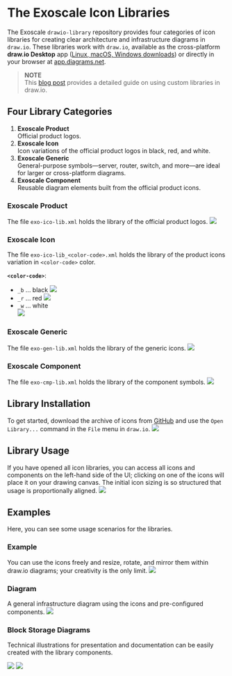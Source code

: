 # The Exoscale Icon Libraries

The Exoscale `drawio-library` repository provides four categories of icon libraries for creating clear architecture and infrastructure diagrams in `draw.io`. These libraries work with `draw.io`, available as the cross-platform __draw.io Desktop__ app ([Linux, macOS, Windows downloads](https://github.com/jgraph/drawio-desktop/releases)) or directly in your browser at [app.diagrams.net](https://app.diagrams.net).

> __NOTE__  
  This [blog post](https://www.drawio.com/blog/custom-libraries) provides a detailed guide on using custom libraries in draw.io.


## Four Library Categories
1. __Exoscale Product__  
   Official product logos.
2. __Exoscale Icon__  
   Icon variations of the official product logos in black, red, and white.
3. __Exoscale Generic__  
   General-purpose symbols—server, router, switch, and more—are ideal for larger or cross-platform diagrams.
4. __Exoscale Component__  
   Reusable diagram elements built from the official product icons.
   
### Exoscale Product
The file `exo-ico-lib.xml` holds the library of the official product logos.
![](./images/exo-ico-lib.png)

### Exoscale Icon
The file `exo-ico-lib_<color-code>.xml` holds the library of the product icons variation in `<color-code>` color.

__`<color-code>`__:   
 - `_b` ... black 
 ![](./images/exo-ico-lib_b.png)
 - `_r` ... red
 ![](./images/exo-ico-lib_r.png)
 - `_w` ... white   
 ![](./images/exo-ico-lib_w.png)
 
### Exoscale Generic
The file `exo-gen-lib.xml` holds the library of the generic icons.
![](./images/exo-gen-lib.png)

### Exoscale Component
The file `exo-cmp-lib.xml` holds the library of the component symbols.
![](./images/exo-cmp-lib.png)


## Library Installation
To get started, download the archive of icons from [GitHub](https://github.com/exoscale/drawio-library/releases) and use the `Open Library...` command in the `File` menu in `draw.io`.
![](./images/open-library.png)


## Library Usage
If you have opened all icon libraries, you can access all icons and components on the left-hand side of the UI; clicking on one of the icons will place it on your drawing canvas. The initial icon sizing is so structured that usage is proportionally aligned.
![](./images/new-diagram.png)


## Examples
Here, you can see some usage scenarios for the libraries. 

### Example
You can use the icons freely and resize, rotate, and mirror them within draw.io diagrams; your creativity is the only limit.
![](./images/example.png)

### Diagram
A general infrastructure diagram using the icons and pre-configured components.
![](./images/diagram.png)

### Block Storage Diagrams
Technical illustrations for presentation and documentation can be easily created with the library components. 

![](./images/block-storage_1.png)
![](./images/block-storage_2.png)